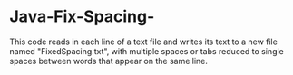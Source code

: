 # Java-Fix-Spacing-
This code reads in each line of a text file and writes its text to a new file named "FixedSpacing.txt", with multiple spaces or tabs reduced to single spaces between words that appear on the same line.




            
